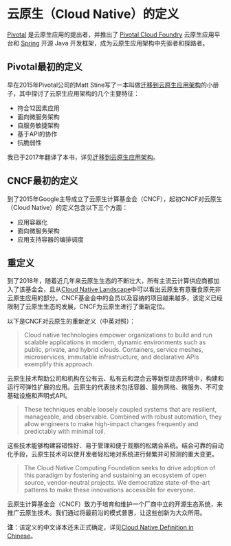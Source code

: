 # 云原生（Cloud Native）的定义

[Pivotal](https://pivotal.io/) 是云原生应用的提出者，并推出了 [Pivotal Cloud Foundry](https://pivotal.io/platform) 云原生应用平台和 [Spring](https://spring.io/) 开源 Java 开发框架，成为云原生应用架构中先驱者和探路者。

## Pivotal最初的定义

早在2015年Pivotal公司的Matt Stine写了一本叫做[迁移到云原生应用架构](https://jimmysong.io/migrating-to-cloud-native-application-architectures/)的小册子，其中探讨了云原生应用架构的几个主要特征：

- 符合12因素应用
- 面向微服务架构
- 自服务敏捷架构
- 基于API的协作
- 抗脆弱性

我已于2017年翻译了本书，详见[迁移到云原生应用架构](https://jimmysong.io/migrating-to-cloud-native-application-architectures/)。

## CNCF最初的定义

到了2015年Google主导成立了云原生计算基金会（CNCF），起初CNCF对云原生（Cloud Native）的定义包含以下三个方面：

- 应用容器化
- 面向微服务架构
- 应用支持容器的编排调度

## 重定义

到了2018年，随着近几年来云原生生态的不断壮大，所有主流云计算供应商都加入了该基金会，且从[Cloud Native Landscape](https://i.cncf.io)中可以看出云原生有意蚕食原先非云原生应用的部分。CNCF基金会中的会员以及容纳的项目越来越多，该定义已经限制了云原生生态的发展，CNCF为云原生进行了重新定位。

以下是CNCF对云原生的重新定义（中英对照）：

> Cloud native technologies empower organizations to build and run scalable applications in modern, dynamic environments such as public, private, and hybrid clouds. Containers, service meshes, microservices, immutable infrastructure, and declarative APIs exemplify this approach.

云原生技术帮助公司和机构在公有云、私有云和混合云等新型动态环境中，构建和运行可弹性扩展的应用。云原生的代表技术包括容器、服务网格、微服务、不可变基础设施和声明式API。

> These techniques enable loosely coupled systems that are resilient, manageable, and observable. Combined with robust automation, they allow engineers to make high-impact changes frequently and predictably with minimal toil.

这些技术能够构建容错性好、易于管理和便于观察的松耦合系统。结合可靠的自动化手段，云原生技术可以使开发者轻松地对系统进行频繁并可预测的重大变更。

> The Cloud Native Computing Foundation seeks to drive adoption of this paradigm by fostering and sustaining an ecosystem of open source, vendor-neutral projects. We democratize state-of-the-art patterns to make these innovations accessible for everyone.

云原生计算基金会（CNCF）致力于培育和维护一个厂商中立的开源生态系统，来推广云原生技术。我们通过将最前沿的模式普惠，让这些创新为大众所用。

**注**：该定义的中文译本还未正式确定，详见[Cloud Native Definition in Chinese](https://github.com/cncf/toc/blob/master/DEFINITION.md)。